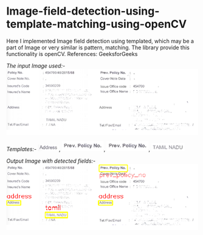 # Image-field-detection-using-template-matching-using-openCV
Here I implemented Image field detection using templated, which may be a part of Image or very similar is pattern, matching. The library provide this functionality is openCV.
References: GeeksforGeeks

*The input Image used:-*
![](doc.png)

*Templates:-*
![](doc_address.png), ![](doc_prev_policy.png), ![](doc_prev_policy.png), ![](tamil.png)

*Output Image with detected fields:-*
![](Document_Output.png)
